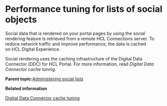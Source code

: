 # Performance tuning for lists of social objects

Social data that is rendered on your portal pages by using the social rendering feature is retrieved from a remote HCL Connections server. To reduce network traffic and improve performance, the data is cached on HCL Digital Experience.

Social rendering uses the caching infrastructure of the Digital Data Connector \(DDC\) for HCL Portal. For more information, read *Digital Data Connector cache tuning*.

**Parent topic:**[Administering social lists](../social/soc_rendr_adm_socl_list.md)

**Related information**  


[Digital Data Connector cache tuning](../social/plrf_cach_tune.md)

